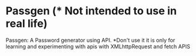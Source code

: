 # Passgen (* Not intended to use in real life)
Passgen: A Password generator using API. *Don't use it it is only for learning and experimenting with apis with XMLhttpRequest and fetch APIS
